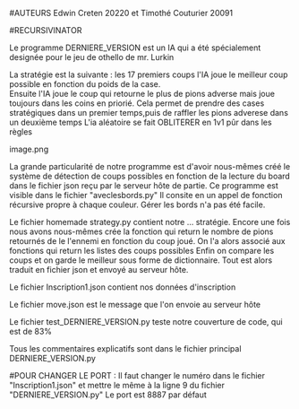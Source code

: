 #AUTEURS
Edwin Creten 20220 et Timothé Couturier 20091

#RECURSIVINATOR

Le programme DERNIERE_VERSION est un IA qui a été spécialement designée pour le jeu de othello de mr. Lurkin

La stratégie est la suivante : les 17 premiers coups l'IA joue le meilleur coup possible en fonction du poids de la case.  
Ensuite l'IA joue le coup qui retourne le plus de pions adverse mais joue toujours dans les coins en priorié. 
Cela permet de prendre des cases stratégiques dans un premier temps,puis de raffler les pions adverese dans un deuxième temps
L'ia aléatoire se fait OBLITERER en 1v1 pûr dans les règles

image.png

La grande particularité de notre programme est d'avoir nous-mêmes créé le système de détection de coups possibles en fonction de la lecture du board dans le fichier json reçu par le serveur hôte de partie. Ce programme est visible dans le fichier "aveclesbords.py"
Il consite en un appel de fonction récursive propre à chaque couleur. Gérer les bords n'a pas été facile.

Le fichier homemade strategy.py contient notre ... stratégie. Encore une fois nous avons nous-mêmes crée la fonction qui return le nombre de pions retournés de le l'ennemi en fonction du coup joué.
On l'a alors associé aux fonctions qui return les listes des coups possibles
Enfin on compare les coups et on garde le meilleur sous forme de dictionnaire.
Tout est alors traduit en fichier json et envoyé au serveur hôte.

Le fichier Inscription1.json contient nos données d'inscription

Le fichier move.json est le message que l'on envoie au serveur hôte

Le fichier test_DERNIERE_VERSION.py teste notre couverture de code, qui est de 83%

Tous les commentaires explicatifs sont dans le fichier principal DERNIERE_VERSION.py

#POUR CHANGER LE PORT :
Il faut changer le numéro dans le fichier "Inscription1.json" et mettre le même à la ligne 9 du fichier "DERNIERE_VERSION.py"
Le port est 8887 par défaut